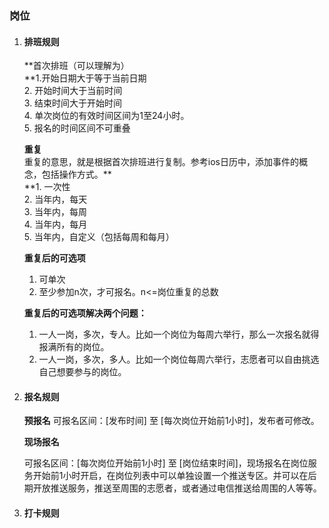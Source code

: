 ### 岗位

1. #### 排班规则

   **首次排班（可以理解为）      
   **1.开始日期大于等于当前日期  
   2. 开始时间大于当前时间  
   3. 结束时间大于开始时间  
   4. 单次岗位的有效时间区间为1至24小时。  
   5. 报名的时间区间不可重叠

   **重复**  
   重复的意思，就是根据首次排班进行复制。参考ios日历中，添加事件的概念，包括操作方式。**    
   **1. 一次性  
   2. 当年内，每天  
   3. 当年内，每周  
   4. 当年内，每月  
   5. 当年内，自定义（包括每周和每月）

   **重复后的可选项**  
   1. 可单次  
   2. 至少参加n次，才可报名。n&lt;=岗位重复的总数

   **重复后的可选项解决两个问题：**  
   1. 一人一岗，多次，专人。比如一个岗位为每周六举行，那么一次报名就得报满所有的岗位。  
   2. 一人一岗，多次，多人。比如一个岗位每周六举行，志愿者可以自由挑选自己想要参与的岗位。

2. #### 报名规则

   **预报名**
   可报名区间：\[发布时间\] 至 \[每次岗位开始前1小时\]，发布者可修改。  


   **现场报名**

   可报名区间：\[每次岗位开始前1小时\] 至 \[岗位结束时间\]，现场报名在岗位服务开始前1小时开启，在岗位列表中可以单独设置一个推送专区。并可以在后期开放推送服务，推送至周围的志愿者，或者通过电信推送给周围的人等等。

3. #### 打卡规则



